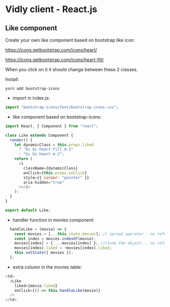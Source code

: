 # Vidly client - React.js

## Like component

Create your own like component based on bootstrap like icon:

https://icons.getbootstrap.com/icons/heart/

https://icons.getbootstrap.com/icons/heart-fill/

When you click on it it should change between these 2 classes.

Install:
```
yarn add bootstrap-icons
```

- import in index.js:
```javascript
import "bootstrap-icons/font/bootstrap-icons.css";
```

- like component based on bootstrap-icons:
```javascript
import React, { Component } from "react";

class Like extends Component {
  render() {
    let dynamicClass = this.props.liked
      ? "bi bi-heart-fill m-2"
      : "bi bi-heart m-2";
    return (
      <i
        className={dynamicClass}
        onClick={this.props.onClick}
        style={{ cursor: "pointer" }}
        aria-hidden="true"
      ></i>
    );
  }
}

export default Like;
```
- handler function in movies component:
```javascript
  handleLike = (movie) => {
    const movies = [...this.state.movies]; // spread operator - no reference
    const index = movies.indexOf(movie);
    movies[index] = { ...movies[index] }; //clone the object... no reference
    movies[index].liked = !movies[index].liked;
    this.setState({ movies });
  };
```

- extra column in the movies table:
```javascript
<td>
  <Like
    liked={movie.liked}
    onClick={() => this.handleLike(movie)}
  />
</td>
```